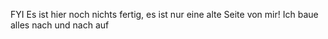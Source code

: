 FYI Es ist hier noch nichts fertig, es ist nur eine alte Seite von mir! 
Ich baue alles nach und nach auf